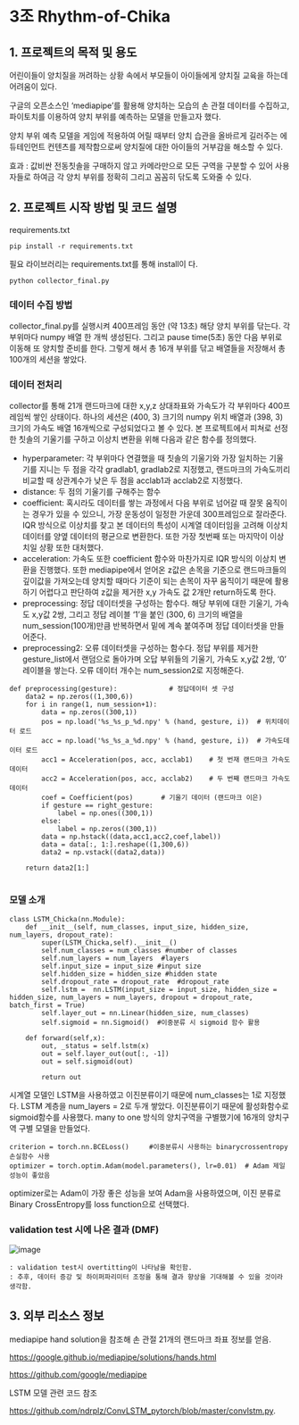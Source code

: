 # 3조 Rhythm-of-Chika


## 1. 프로젝트의 목적 및 용도
어린이들이 양치질을 꺼려하는 상황 속에서 부모들이 아이들에게 양치질 교육을 하는데 어려움이 있다.

구글의 오픈소스인 ‘mediapipe’를 활용해 양치하는 모습의 손 관절 데이터를 수집하고, 파이토치를 이용하여 양치 부위를 예측하는 모델을 만들고자 했다. 

양치 부위 예측 모델을 게임에 적용하여 어릴 때부터 양치 습관을 올바르게 길러주는 에듀테인먼트 컨텐츠를 제작함으로써 양치질에 대한 아이들의 거부감을 해소할 수 있다.

효과 : 값비싼 전동칫솔을 구매하지 않고 카메라만으로 모든 구역을 구분할 수 있어 사용자들로 하여금 각 양치 부위를 정확히 그리고 꼼꼼히 닦도록 도와줄 수 있다.


## 2. 프로젝트 시작 방법 및 코드 설명
requirements.txt 

```
pip install -r requirements.txt
``` 

필요 라이브러리는 requirements.txt를 통해 install이 다.

 
 ```
 python collector_final.py
 ```

### 데이터 수집 방법 

collector_final.py를 실행시켜 400프레임 동안 (약 13초) 해당 양치 부위를 닦는다. 각 부위마다 numpy 배열 한 개씩 생성된다. 그리고 pause time(5초) 동안 다음 부위로 이동해 또 양치할 준비를 한다. 그렇게 해서 총 16개 부위를 닦고 배열들을 저장해서 총 100개의 세션을 쌓았다. 


### 데이터 전처리

collector를 통해 21개 랜드마크에 대한 x,y,z 상대좌표와 가속도가 각 부위마다 400프레임씩 쌓인 상태이다. 하나의 세션은 (400, 3) 크기의 numpy 위치 배열과 (398, 3) 크기의 가속도 배열 16개씩으로 구성되었다고 볼 수 있다. 본 프로젝트에서 피쳐로 선정한 칫솔의 기울기를 구하고 이상치 변환을 위해 다음과 같은 함수를 정의했다. 

- hyperparameter: 각 부위마다 연결했을 때 칫솔의 기울기와 가장 일치하는 기울기를 지니는 두 점을 각각 gradlab1, gradlab2로 지정했고, 랜드마크의 가속도끼리 비교할 때 상관계수가 낮은 두 점을 acclab1과 acclab2로 지정했다.  
- distance: 두 점의 기울기를 구해주는 함수
- coefficient: 혹시라도 데이터를 쌓는 과정에서 다음 부위로 넘어갈 때 잘못 움직이는 경우가 있을 수 있으니, 가장 운동성이 일정한 가운데 300프레임으로 잘라준다. IQR 방식으로 이상치를 찾고 본 데이터의 특성이 시계열 데이터임을 고려해 이상치 데이터를 양옆 데이터의 평균으로 변환한다. 또한 가장 첫번째 또는 마지막이 이상치일 상황 또한 대처했다. 
- acceleration: 가속도 또한 coefficient 함수와 마찬가지로 IQR 방식의 이상치 변환을 진행했다. 또한 mediapipe에서 얻어온 z값은 손목을 기준으로 랜드마크들의 깊이값을 가져오는데 양치할 때마다 기준이 되는 손목이 자꾸 움직이기 때문에 활용하기 어렵다고 판단하여 z값을 제거한 x,y 가속도 값 2개만 return하도록 한다. 
- preprocessing: 정답 데이터셋을 구성하는 함수다. 해당 부위에 대한 기울기, 가속도 x,y값 2쌍, 그리고 정답 레이블 ‘1’을 붙인 (300, 6) 크기의 배열을 num_session(100개)만큼 반복하면서 밑에 계속 붙여주며 정답 데이터셋을 만들어준다. 
- preprocessing2: 오류 데이터셋을 구성하는 함수다. 정답 부위를 제거한 gesture_list에서 랜덤으로 돌아가며 오답 부위들의 기울기, 가속도 x,y값 2쌍, ‘0’ 레이블을 쌓는다. 오류 데이터 개수는 num_session2로 지정해준다.  

```
def preprocessing(gesture):             # 정답데이터 셋 구성 
    data2 = np.zeros((1,300,6))
    for i in range(1, num_session+1):
        data = np.zeros((300,1))
        pos = np.load('%s_%s_p_%d.npy' % (hand, gesture, i))  # 위치데이터 로드
        acc = np.load('%s_%s_a_%d.npy' % (hand, gesture, i))  # 가속도데이터 로드
        acc1 = Acceleration(pos, acc, acclab1)    # 첫 번재 랜드마크 가속도 데이터       
        acc2 = Acceleration(pos, acc, acclab2)    # 두 번째 랜드마크 가속도 데이터
        coef = Coefficient(pos)       # 기울기 데이터 (랜드마크 이은)
        if gesture == right_gesture:
            label = np.ones((300,1))
        else:
            label = np.zeros((300,1))
        data = np.hstack((data,acc1,acc2,coef,label))
        data = data[:, 1:].reshape((1,300,6))
        data2 = np.vstack((data2,data))
        
    return data2[1:]
    
```

### 모델 소개


```
class LSTM_Chicka(nn.Module):
    def __init__(self, num_classes, input_size, hidden_size, num_layers, dropout_rate):
        super(LSTM_Chicka,self).__init__()
        self.num_classes = num_classes #number of classes
        self.num_layers = num_layers  #layers
        self.input_size = input_size #input size
        self.hidden_size = hidden_size #hidden state
        self.dropout_rate = dropout_rate  #dropout_rate
        self.lstm =  nn.LSTM(input_size = input_size, hidden_size = hidden_size, num_layers = num_layers, dropout = dropout_rate, batch_first = True)
        self.layer_out = nn.Linear(hidden_size, num_classes) 
        self.sigmoid = nn.Sigmoid()  #이중분류 시 sigmoid 함수 활용
        
    def forward(self,x):
        out, _status = self.lstm(x)
        out = self.layer_out(out[:, -1]) 
        out = self.sigmoid(out)

        return out    
 ```
 
 
시계열 모델인 LSTM을 사용하였고 이진분류이기 때문에 num_classes는 1로 지정했다.
LSTM 계층을 num_layers = 2로 두개 쌓았다. 이진분류이기 때문에 활성화함수로 sigmoid함수를 사용했다. 
many to one 방식의 양치구역을 구별했기에 16개의 양치구역 구별 모델을 만들었다.
 
  ```
  criterion = torch.nn.BCELoss()     #이중분류시 사용하는 binarycrossentropy 손실함수 사용 
optimizer = torch.optim.Adam(model.parameters(), lr=0.01)  # Adam 제일 성능이 좋았음
  
   ```
   
   optimizer로는 Adam이 가장 좋은 성능을 보여 Adam을 사용하였으며, 이진 분류로 Binary CrossEntropy를 loss function으로 선택했다.
   
   
 ### validation test 시에 나온 결과 (DMF)
   
   ![image](https://user-images.githubusercontent.com/74550931/186811601-b363417f-0cab-443b-a287-bda7eba68edd.png)

    : validation test시 overtitting이 나타남을 확인함.
    : 추후, 데이터 증강 및 하이퍼파리미터 조정을 통해 결과 향상을 기대해볼 수 있을 것이라 생각함.


   
   
   ## 3. 외부 리소스 정보
mediapipe hand solution을 참조해 손 관절 21개의 랜드마크 좌표 정보를 얻음. 

https://google.github.io/mediapipe/solutions/hands.html 

https://github.com/google/mediapipe 

LSTM 모델 관련 코드 참조

https://github.com/ndrplz/ConvLSTM_pytorch/blob/master/convlstm.py.
